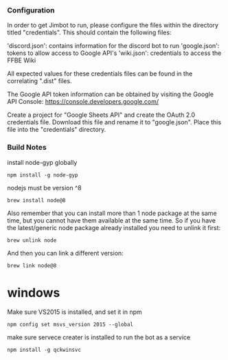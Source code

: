 ### Configuration ###

In order to get Jimbot to run, please configure the files within the directory titled "credentials". This should contain the following files:

'discord.json': contains information for the discord bot to run
'google.json': tokens to allow access to Google API's
'wiki.json': credentials to access the FFBE Wiki

All expected values for these credentials files can be found in the correlating ".dist" files.

The Google API token information can be obtained by visiting the Google API Console: https://console.developers.google.com/

Create a project for "Google Sheets API" and create the OAuth 2.0 credentials file.
Download this file and rename it to "google.json". Place this file into the "credentials" directory.

### Build Notes ###

install node-gyp globally
```
npm install -g node-gyp
```

nodejs must be version ^8
```
brew install node@8
```
Also remember that you can install more than 1 node package at the same time, but you cannot have them available at the same time. So if you have the latest/generic node package already installed you need to unlink it first:
```
brew unlink node
```
And then you can link a different version:
```
brew link node@8
```

# windows

Make sure VS2015 is installed, and set it in npm
```
npm config set msvs_version 2015 --global
```

make sure servece creater is installed to run the bot as a service
```
npm install -g qckwinsvc
```